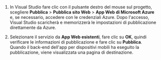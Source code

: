 
1. In Visual Studio fare clic con il pulsante destro del mouse sul progetto, scegliere **Pubblica** > **Pubblica sito Web** > **App Web di Microsoft Azure** e, se necessario, accedere con le credenziali Azure. Dopo l'accesso, Visual Studio scaricherà e memorizzerà le impostazioni di pubblicazione direttamente da Azure.

2. Selezionare il servizio da **App Web esistenti**, fare clic su **OK**, quindi verificare le informazioni di pubblicazione e fare clic su **Pubblica**. Quando il back-end dell'app per dispositivi mobili ha eseguito la pubblicazione, viene visualizzata una pagina di destinazione.

<!---HONumber=Nov15_HO1-->